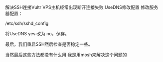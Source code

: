 解决SSH连接Vultr VPS主机经常出现断开连接失败
UseDNS修改配置
修改服务器配置：

/etc/ssh/sshd_config

将UseDNS yes 改为 no，保存。

最后，我们重启SSH然后检查是否稳定一些。

当然最后这些方法都没有什么用 我是用mosh来解决这个问题的